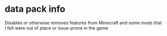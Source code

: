 # data pack info
Disables or otherwise removes features from Minecraft and some mods that I felt were out of place or issue-prone in the game
